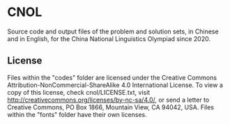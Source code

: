 # CNOL
Source code and output files of the problem and solution sets, in Chinese and in English, for the China National Linguistics Olympiad since 2020.
## License
Files within the "codes" folder are licensed under the Creative Commons Attribution-NonCommercial-ShareAlike 4.0 International License. To view a copy of this license, check cnol/LICENSE.txt, visit http://creativecommons.org/licenses/by-nc-sa/4.0/, or send a letter to Creative Commons, PO Box 1866, Mountain View, CA 94042, USA.
Files within the "fonts" folder have their own licenses. 
